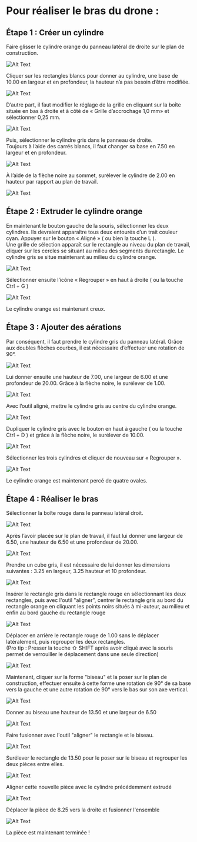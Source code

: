 # **Pour réaliser le bras du drone :**

## **Étape 1 : Créer un cylindre**

Faire glisser le cylindre orange du panneau latéral de droite sur le plan de construction.

![Alt Text](Gifs/01.gif)

Cliquer sur les rectangles blancs pour donner au cylindre, une base de 10.00 en largeur et en profondeur, la hauteur n’a pas besoin d’être modifiée.

![Alt Text](Gifs/02.gif)

D’autre part, il faut modifier le réglage de la grille en cliquant sur la boîte située en bas à droite et à côté de
« Grille d’accrochage 1,0 mm» et sélectionner 0,25 mm.  

![Alt Text](Gifs/03-3.gif)

Puis, sélectionner le cylindre gris dans le panneau de droite.  
Toujours à l’aide des carrés blancs, il faut changer sa base en 7.50 en largeur et en profondeur.

![Alt Text](Gifs/04.gif)

À l’aide de la flèche noire au sommet, surélever le cylindre de 2.00 en hauteur par rapport au plan de travail.  

![Alt Text](Gifs/05-2.gif)


## **Étape 2 : Extruder le cylindre orange**

En maintenant le bouton gauche de la souris, sélectionner les deux cylindres.
Ils devraient apparaître tous deux entourés d’un trait couleur cyan.
Appuyer sur le bouton « Aligné » ( ou bien la touche L ).  
Une grille de sélection apparaît sur le rectangle au niveau du plan de travail,  cliquer sur les cercles se situant au milieu des segments du rectangle.  Le cylindre gris se situe maintenant au milieu du cylindre orange.

![Alt Text](Gifs/06.gif)

Sélectionner ensuite l’icône « Regrouper » en haut à droite ( ou la touche Ctrl + G )

![Alt Text](Gifs/07.gif)

Le cylindre orange est maintenant creux.


## **Étape 3 : Ajouter des aérations**

Par conséquent, il faut prendre le cylindre gris du panneau latéral.
Grâce aux doubles flèches courbes, il est nécessaire d’effectuer une rotation de 90°.

![Alt Text](Gifs/08.gif)

Lui donner ensuite une hauteur de 7.00, une largeur de 6.00 et une profondeur de 20.00.
Grâce à la flèche noire, le surélever de 1.00.

![Alt Text](Gifs/09.gif)

Avec l’outil aligné, mettre le cylindre gris au centre du cylindre orange.

![Alt Text](Gifs/10.gif)

Dupliquer le cylindre gris avec le bouton en haut à gauche ( ou la touche Ctrl + D ) et grâce à la flèche noire, le surélever de 10.00.

![Alt Text](Gifs/11.gif)

Sélectionner les trois cylindres et cliquer de nouveau sur « Regrouper ».

![Alt Text](Gifs/12.gif)

Le cylindre orange est maintenant percé de quatre ovales.


## **Étape 4 : Réaliser le bras**

Sélectionner la boîte rouge dans le panneau latéral droit.

![Alt Text](Gifs/13.gif)

Après l’avoir placée sur le plan de travail, il faut lui donner une largeur de 6.50, une hauteur de 6.50 et une profondeur de 20.00.

![Alt Text](Gifs/14.gif)

Prendre un cube gris, il est nécessaire de lui donner les dimensions suivantes :
3.25 en largeur, 3.25 hauteur et 10 profondeur.

![Alt Text](Gifs/15.gif)

Insérer le rectangle gris dans le rectangle rouge en sélectionnant les deux rectangles, puis avec l'outil "aligner", centrer le rectangle gris au bord du rectangle orange en cliquant les points noirs situés à mi-auteur, au milieu et enfin au bord gauche du rectangle rouge

![Alt Text](Gifs/16.gif)

Déplacer en arrière le rectangle rouge de 1.00 sans le déplacer latéralement, puis regrouper les deux rectangles.  
(Pro tip : Presser la touche ⇧ SHIFT après avoir cliqué avec la souris permet de verrouiller le déplacement dans une seule direction)

![Alt Text](Gifs/17.gif)

Maintenant, cliquer sur la forme "biseau" et la poser sur le plan de construction, effectuer ensuite à cette forme une rotation de 90° de sa base vers la gauche et une autre rotation de 90° vers le bas  sur son axe vertical.

![Alt Text](Gifs/18.gif)

Donner au biseau une hauteur de 13.50 et une largeur de 6.50

![Alt Text](Gifs/19.gif)

Faire fusionner avec l'outil "aligner" le rectangle et le biseau.

![Alt Text](Gifs/20.gif)

Surélever le rectangle de 13.50 pour le poser sur le biseau et regrouper les deux pièces entre elles.

![Alt Text](Gifs/21.gif)

Aligner cette nouvelle pièce avec le cylindre précédemment extrudé

![Alt Text](Gifs/22.gif)

 Déplacer la pièce de 8.25 vers la droite et fusionner l'ensemble

![Alt Text](Gifs/23.gif)

La pièce est maintenant terminée !
